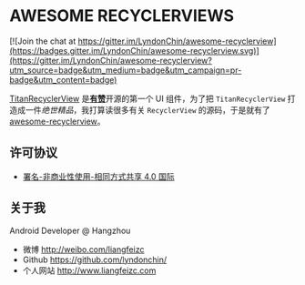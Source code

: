 AWESOME RECYCLERVIEWS
===

[![Join the chat at https://gitter.im/LyndonChin/awesome-recyclerview](https://badges.gitter.im/LyndonChin/awesome-recyclerview.svg)](https://gitter.im/LyndonChin/awesome-recyclerview?utm_source=badge&utm_medium=badge&utm_campaign=pr-badge&utm_content=badge)

[TitanRecyclerView](https://github.com/youzan/TitanRecyclerView) 是[**有赞**](https://www.youzan.com)开源的第一个 UI 组件，为了把 `TitanRecyclerView` 打造成一件*绝世精品*，我打算读很多有关 `RecyclerView` 的源码，于是就有了 [awesome-recyclerview](https://github.com/lyndonchin/awesome-recyclerview)。

许可协议
---
* [署名-非商业性使用-相同方式共享 4.0 国际](https://creativecommons.org/licenses/by-nc-sa/4.0/legalcode)

关于我
---
Android Developer @ Hangzhou

* 微博      http://weibo.com/liangfeizc
* Github    https://github.com/lyndonchin/
* 个人网站  http://www.liangfeizc.com

